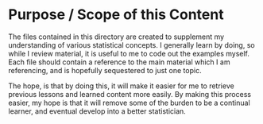 # Purpose / Scope of this Content

The files contained in this directory are created to supplement my understanding of various statistical concepts. I generally learn by doing, so while I review material, it is useful to me to code out the examples myself. Each file should contain a reference to the main material which I am referencing, and is hopefully sequestered to just one topic.

The hope, is that by doing this, it will make it easier for me to retrieve previous lessons and learned content more easily. By making this process easier, my hope is that it will remove some of the burden to be a continual learner, and eventual develop into a better statistician.